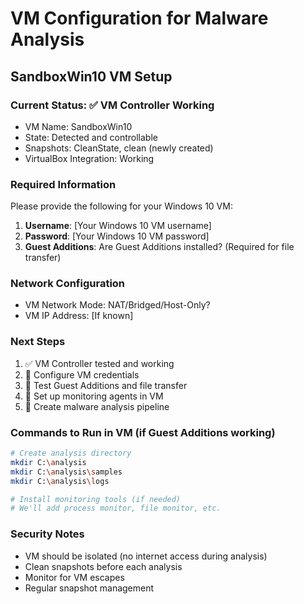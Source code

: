 # VM Configuration for Malware Analysis

## SandboxWin10 VM Setup

### Current Status: ✅ VM Controller Working
- VM Name: SandboxWin10
- State: Detected and controllable
- Snapshots: CleanState, clean (newly created)
- VirtualBox Integration: Working

### Required Information
Please provide the following for your Windows 10 VM:

1. **Username**: [Your Windows 10 VM username]
2. **Password**: [Your Windows 10 VM password]
3. **Guest Additions**: Are Guest Additions installed? (Required for file transfer)

### Network Configuration
- VM Network Mode: NAT/Bridged/Host-Only?
- VM IP Address: [If known]

### Next Steps
1. ✅ VM Controller tested and working
2. 🔄 Configure VM credentials
3. 🔄 Test Guest Additions and file transfer
4. 🔄 Set up monitoring agents in VM
5. 🔄 Create malware analysis pipeline

### Commands to Run in VM (if Guest Additions working)
```bash
# Create analysis directory
mkdir C:\analysis
mkdir C:\analysis\samples
mkdir C:\analysis\logs

# Install monitoring tools (if needed)
# We'll add process monitor, file monitor, etc.
```

### Security Notes
- VM should be isolated (no internet access during analysis)
- Clean snapshots before each analysis
- Monitor for VM escapes
- Regular snapshot management
